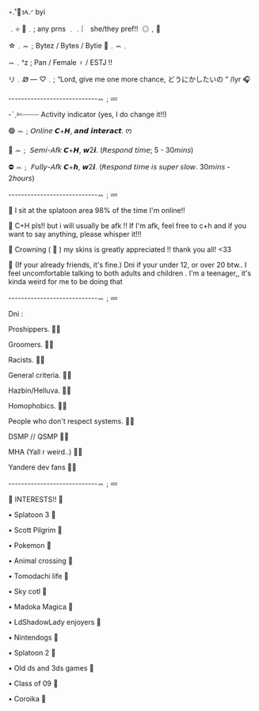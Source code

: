 ⋆.˚🦋ᝰ.ᐟ byi

﹒⟡ 📌﹒; any prns ﹒﹒︴ she/they pref!!  ◎﹐📎

☆﹒ꕀ﹔Bytez / Bytes / Bytie 🌊﹒ꕀ﹒

ꕀ﹒ᶻz ; Pan / Female ♀️ / ESTJ !!

リ﹒Ꮺ — ♡﹒; “Lord, give me one more chance,
どうにかしたいの ” /lyr 🎧

----------------------------ꕀ﹔💤

-ˋˏ✄┈┈┈┈ Activity indicator (yes, I do change it!!)

🟢 ꕀ﹔𝘖𝘯𝘭𝘪𝘯𝘦 𝘾+𝙃, 𝙖𝙣𝙙 𝙞𝙣𝙩𝙚𝙧𝙖𝙘𝙩. ᰔ


🌙 ꕀ﹔ 𝘚𝘦𝘮𝘪-𝘈𝘧𝘬 𝘾+𝙃, 𝙬2𝙞. (𝘙𝘦𝘴𝘱𝘰𝘯𝘥 𝘵𝘪𝘮𝘦; 5 - 30𝘮𝘪𝘯𝘴)


⛔️ ꕀ﹔ 𝘍𝘶𝘭𝘭𝘺-𝘈𝘧𝘬 𝘾+𝙝, 𝙬2𝙞. (𝘙𝘦𝘴𝘱𝘰𝘯𝘥 𝘵𝘪𝘮𝘦 𝘪𝘴 𝘴𝘶𝘱𝘦𝘳 𝘴𝘭𝘰𝘸. 30𝘮𝘪𝘯𝘴 - 2𝘩𝘰𝘶𝘳𝘴) 

----------------------------ꕀ﹔💤

📌 
I sit at the splatoon area 98% of the time I'm online!!

📌 
C+H pls!! but i will usually be afk !! If I'm afk, feel free to c+h and
if you want to say anything, please whisper it!!!


📌 
Crowning ( 👑 ) my skins is greatly appreciated !! thank you all! <33

📌 (If your already friends, it's fine.)
Dni if your under 12, or over 20 btw.. I feel uncomfortable talking to both 
adults and children . I'm a teenager,, it's kinda weird for me to be doing that 

----------------------------ꕀ﹔💤

Dni :

Proshippers. 🚩🚫

Groomers. 🚩🚫

Racists. 🚩🚫

General criteria. 🚩🚫

Hazbin/Helluva. 🚩🚫

Homophobics. 🚩🚫

People who don't respect systems. 🚩🚫

DSMP // QSMP 🚩🚫

MHA (Yall r weird..) 🚩🚫

Yandere dev fans 🚩🚫

----------------------------ꕀ﹔💤

🎉 INTERESTS!! 🎉

• Splatoon 3 📎

• Scott Pilgrim 📎

• Pokemon 📎

• Animal crossing 📎

• Tomodachi life 📎

• Sky cotl 📎

• Madoka Magica 📎

• LdShadowLady enjoyers 📎

• Nintendogs  📎

• Splatoon 2 📎

• Old ds and 3ds games  📎

• Class of 09  📎

• Coroika  📎

